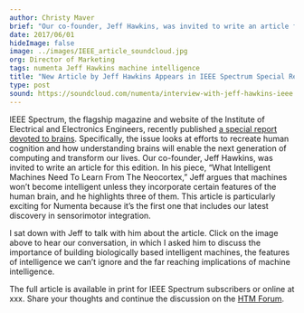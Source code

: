 ```yaml
---
author: Christy Maver
brief: "Our co-founder, Jeff Hawkins, was invited to write an article for a special edition of IEEE Spectrum, the flagship magazine and website of the Institute of Electrical and Electronics Engineers. His piece, What Intelligent Machines Need to Learn from the Neocortex, makes the case for"
date: 2017/06/01
hideImage: false
image: ../images/IEEE_article_soundcloud.jpg
org: Director of Marketing
tags: numenta Jeff Hawkins machine intelligence
title: "New Article by Jeff Hawkins Appears in IEEE Spectrum Special Report"
type: post
sound: https://soundcloud.com/numenta/interview-with-jeff-hawkins-ieee
---
```


IEEE Spectrum, the flagship magazine and website of the Institute of Electrical and Electronics
 Engineers, recently published [a special report devoted to brains](http://spectrum.ieee.org/static/special-report-can-we-copy-the-brain).
 Specifically, the issue looks at efforts to recreate human cognition and how understanding brains
 will enable the next generation of computing and transform our lives.  Our co-founder, Jeff
 Hawkins, was invited to write an article for this edition. In his piece, “What Intelligent
 Machines Need To Learn From The Neocortex,” Jeff argues that machines won’t become intelligent
 unless they incorporate certain features of the human brain, and he highlights three of them.
 This article is particularly exciting for Numenta because it’s the first one that includes our
 latest discovery in sensorimotor integration.  

I sat down with Jeff to talk with him about the article. Click on the image above to hear our
conversation, in which I asked him to discuss the importance of building biologically based
intelligent machines, the features of intelligence we can’t ignore and the far reaching
implications of machine intelligence.    

The full article is available in print for IEEE Spectrum subscribers or online at xxx. Share your
thoughts and continue the discussion on the [HTM Forum](https://discourse.numenta.org/).  
